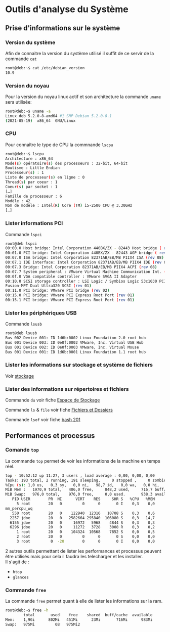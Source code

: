 # Outils d'analyse du Système

## Prise d'informations sur le système

### Version du système

Afin de connaitre la version du système utilisé il suffit de ce servir de la commande `cat`  

```bash
root@deb:~$ cat /etc/debian_version
10.9
```

### Version du noyau

Pour la version du noyau linux actif et son architecture la commande `uname` sera utilisée:  

```bash
root@deb:~$ uname -a
Linux deb 5.2.0-8-amd64 #1 SMP Debian 5.2.0-8.1
(2021-05-19)  x86_64  GNU/Linux
```

### CPU

Pour connaître le type de CPU la commnande `lscpu`  

```bash
root@deb:~$ lscpu
Architecture : x86_64
Mode(s) opératoire(s) des processeurs : 32-bit, 64-bit
Boutisme : Little Endian
Processeur(s) : 1
Liste de processeur(s) en ligne : 0
Thread(s) par coeur : 1
Coeur(s) par socket : 1
[…]
Famille de processeur : 6
Modèle : 42
Nom de modèle : Intel(R) Core (TM) i5-2500 CPU @ 3.30GHz
[…]
```

### Lister informations PCI

Commande `lspci`  

```bash
root@deb lspci
00:00.0 Host bridge: Intel Corporation 440BX/ZX - 82443 Host bridge ( rev 01)
00:01.0 PCI bridge: Intel Corporation 440BX/ZX - 82443 AGP bridge ( rev 01)
00:07.0 ISA bridge: Intel Corporation 82371AB/EB/MB PIIX4 ISA (rev 08)
00:07.1 IDE interface: Intel Corporation 82371AB/EB/MB PIIX4 IDE (rev 01)
00:07.3 Bridge: Intel Corporation 82371AB/EB/MB PIIX4 ACPI (rev 08)
00:07.7 System peripheral : VMware Virtual Machine Communication Int. (rev 10)
00:0f.0 VGA compatible controller : VMware SVGA II Adapter
00:10.0 SCSI storage controller : LSI Logic / Symbios Logic 53c1030 PCI-X
Fusion-MPT Dual Ultra320 SCSI (rev 01)
00:11.0 PCI bridge: VMware PCI bridge (rev 02)
00:15.0 PCI bridge: VMware PCI Express Root Port (rev 01)
00:15.1 PCI bridge: VMware PCI Express Root Port (rev 01)
```

### Lister les périphériques USB

Commande `lsusb`  

```bash
root@deb lsusb
Bus 002 Device 001: ID 1d6b:0002 Linux Foundation 2.0 root hub
Bus 001 Device 003: ID 0e0f:0002 VMware, Inc. Virtual USB Hub
Bus 001 Device 002: ID 0e0f:0003 VMware, Inc. Virtual Mouse
Bus 001 Device 001: ID 1d6b:0001 Linux Foundation 1.1 root hub
```

### Lister les informations sur stockage et système de fichiers

Voir [stockage](./Espace_stockage.md)  

### Lister des informations sur répertoires et fichiers

Commande `du` voir fiche [Espace de Stockage](./Espace_stockage.md)  

Commande `ls` & `file` voir fiche [Fichiers et Dossiers](./Fichiers_Dossiers.md)  

Commande `lsof` voir fiche [bash 201](Bash_avance.md)  

## Performances et processus

### Comande `top`

La commande `top` permet de voir les informations de la machine en temps réel.  

```bash
top - 10:52:12 up 11:27, 3 users , load average : 0,00, 0,00, 0,00
Tasks: 193 total, 2 running, 191 sleeping,     0 stopped ,     0 zombie
%Cpu (s): 1,0 us,   0,3 sy,   0,0 ni,   98,7 id,   0,0 wa,   0,0 hi,   0,0 si,   0,0 st
MiB Mem :   1970,9 total,   406,0 free,     848,2 used,     716,7 buff/cache
MiB Swap:   976,0 total,    976,0 free,     0,0 used.       938,3 avail Mem
   PID USER        PR  NI      VIRT    RES     SHR S   %CPU   %MEM         TIME+ COMMAND
     5 root        20   0         0      0       0 I    0,3    0,0       0:41.44 kworker/0:0-
mm_percpu_wq
   550 root        20   0    122940  12316   10708 S    0,3    0,6       0:45.42 vmtoolsd
  2257 jdoe        20   0   2582664 295840  106080 S    0,3   14,7      11:46.09 gnome shell
  6155 jdoe        20   0     16972   5968    4844 S    0,3    0,3       0:00.04 sshd
  6296 jdoe        20   0     11272   3728    3008 R    0,3    0,2       0:00.04 top
     1 root        20   0    104324  10568    7852 S    0,0    0,5       0:03.68 systemd
     2 root        20   0         0      0       0 S    0,0    0,0       0:00.00 kthreadd
     3 root         0  -20        0      0       0 I    0,0    0,0       0:00.00 rcu_gp
```

2 autres outils permettant de lister les performances et processus peuvent être utilisés mais pour cela il faudra les telecharger et les installer.  
Il s'agit de :

- `htop`
- `glances`

### Commande `free`

La commande `free` permet quant à elle de lister les informations sur la ram.  

```bash
root@deb:~$ free -h
        total       used    free    shared  buff/cache  available
Mem:    1,9Gi      802Mi   451Mi      23Mi       716Mi      983Mi
Swap:   975Mi         0B   975Mi2
```